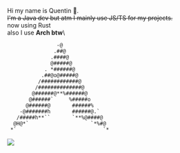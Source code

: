Hi my name is Quentin 🖖.\
~~I'm a Java dev but atm I mainly use JS/TS for my projects.~~ \
now using Rust\
also I use **Arch btw**\

                    -@                
                   .##@
                  .####@              
                  @#####@             
                . *######@            
               .##@o@#####@           
              /############@          
             /##############@         
            @######@**%######@        
           @######`     %#####o       
          @######@       ######%      
        -@#######h       ######@.`    
       /#####h**``       `**%@####@   
      @H@*`                    `*%#@  
     *`                            `* 
     
  ![](https://komarev.com/ghpvc/?username=Quentiiiin&style=flat-square&color=green)
  
